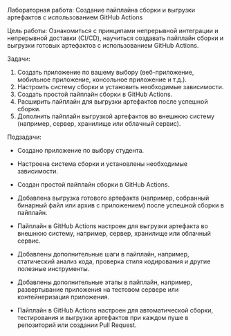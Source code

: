 Лабораторная работа: Создание пайплайна сборки и выгрузки артефактов с использованием GitHub Actions

Цель работы: Ознакомиться с принципами непрерывной интеграции и непрерывной доставки (CI/CD), научиться создавать пайплайн сборки и выгрузки готовых артефактов с использованием GitHub Actions.

Задачи:

1. Создать приложение по вашему выбору (веб-приложение, мобильное приложение, консольное приложение и т.д.).
2. Настроить систему сборки и установить необходимые зависимости.
3. Создать простой пайплайн сборки в GitHub Actions.
4. Расширить пайплайн для выгрузки артефактов после успешной сборки.
5. Дополнить пайплайн выгрузкой артефактов во внешнюю систему (например, сервер, хранилище или облачный сервис).

Подзадачи:

+ Создано приложение по выбору студента.
+ Настроена система сборки и установлены необходимые зависимости.
+ Создан простой пайплайн сборки в GitHub Actions.

+ Добавлена выгрузка готового артефакта (например, собранный бинарный файл или архив с приложением) после успешной сборки в пайплайн.

- Пайплайн в GitHub Actions настроен для выгрузки артефакта во внешнюю систему, например, сервер, хранилище или облачный сервис.
- Добавлены дополнительные шаги в пайплайн, например, статический анализ кода, проверка стиля кодирования и другие полезные инструменты.

- Добавлены дополнительные этапы в пайплайн, например, развертывание приложения на тестовом сервере или контейнеризация приложения.
- Пайплайн в GitHub Actions настроен для автоматической сборки, тестирования и выгрузки артефактов при каждом пуше в репозиторий или создании Pull Request.

